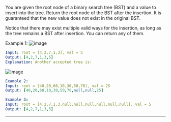 You are given the root node of a binary search tree (BST) and a value to insert into the tree. Return the root node of the BST after the insertion. It is guaranteed that the new value does not exist in the original BST.

Notice that there may exist multiple valid ways for the insertion, as long as the tree remains a BST after insertion. You can return any of them.

Example 1:
![image](https://github.com/user-attachments/assets/245de758-f3e2-4fed-83eb-a618e4c40a1d)

```yaml
Input: root = [4,2,7,1,3], val = 5
Output: [4,2,7,1,3,5]
Explanation: Another accepted tree is:
````
![image](https://github.com/user-attachments/assets/c2512380-22c1-4061-83c1-4296a1eeefa1)


```yaml
Example 2:
Input: root = [40,20,60,10,30,50,70], val = 25
Output: [40,20,60,10,30,50,70,null,null,25]

Example 3:
Input: root = [4,2,7,1,3,null,null,null,null,null,null], val = 5
Output: [4,2,7,1,3,5]
```

---

